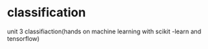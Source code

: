 # classification
unit 3 classifiaction(hands on machine learning with scikit -learn and tensorflow)
